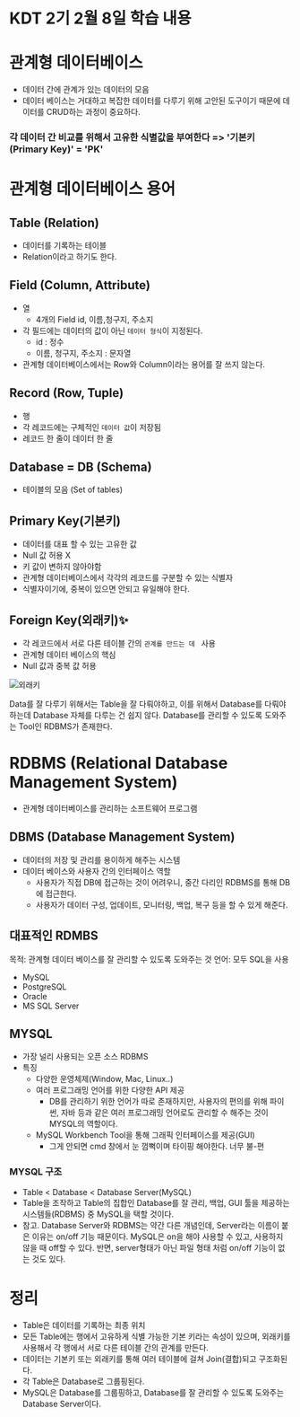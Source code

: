 # KDT 2기 2월 8일 학습 내용

# 관계형 데이터베이스
- 데이터 간에 관계가 있는 데이터의 모음
- 데이터 베이스는 거대하고 복잡한 데이터를 다루기 위해 고안된 도구이기 때문에 데이터를 CRUD하는 과정이 중요하다.

### 각 데이터 간 비교를 위해서 고유한 식별값을 부여한다 => '기본키(Primary Key)' = 'PK'

# 관계형 데이터베이스 용어

## Table (Relation)
- 데이터를 기록하는 테이블
- Relation이라고 하기도 한다.

## Field (Column, Attribute)
- 열
  - 4개의 Field
    id, 이름,청구지, 주소지
- 각 필드에는 데이터의 값이 아닌 `데이터 형식`이 지정된다.
  - id : 정수
  - 이름, 청구지, 주소지 : 문자열
- 관계형 데이터베이스에서는 Row와 Column이라는 용어를 잘 쓰지 않는다.

## Record (Row, Tuple)
- 행
- 각 레코드에는 구체적인 `데이터 값`이 저장됨
- 레코드 한 줄이 데이터 한 줄

## Database = DB (Schema)
- 테이블의 모음 (Set of tables)

## Primary Key(기본키)
- 데이터를 대표 할 수 있는 고유한 값
- Null 값 허용 X
- 키 값이 변하지 않아야함
- 관계형 데이터베이스에서 각각의 레코드를 구분할 수 있는 식별자
- 식별자이기에, 중복이 있으면 안되고 유일해야 한다.

## Foreign Key(외래키)✨
- 각 레코드에서 서로 다른 테이블 간의 `관계를 만드는 데 ` 사용
- 관계형 데이터 베이스의 핵심
- Null 값과 중복 값 허용

![외래키](https://github.com/gata96/TIL/assets/121420427/3011122c-2992-407d-9bc9-7a5fcee2ef5c)


Data를 잘 다루기 위해서는 Table을 잘 다뤄야하고, 이를 위해서 Database를 다뤄야하는데 Database 자체를 다루는 건 쉽지 않다. Database를 관리할 수 있도록 도와주는 Tool인 RDBMS가 존재한다.

# RDBMS (Relational Database Management System)
- 관계형 데이터베이스를 관리하는 소프트웨어 프로그램

## DBMS (Database Management System)
- 데이터의 저장 및 관리를 용이하게 해주는 시스템
- 데이터 베이스와 사용자 간의 인터페이스 역할
    - 사용자가 직접 DB에 접근하는 것이 어려우니, 중간 다리인 RDBMS를 통해 DB에 접근한다.
    - 사용자가 데이터 구성, 업데이트, 모니터링, 백업, 복구 등을 할 수 있게 해준다.

## 대표적인 RDMBS 
목적: 관계형 데이터 베이스를 잘 관리할 수 있도록 도와주는 것
언어: 모두 SQL을 사용
- MySQL
- PostgreSQL
- Oracle
- MS SQL Server

## MYSQL
- 가장 널리 사용되는 오픈 소스 RDBMS
- 특징
    - 다양한 운영체제(Window, Mac, Linux..)
    - 여러 프로그래밍 언어를 위한 다양한 API 제공
        - DB를 관리하기 위한 언어가 따로 존재하지만, 사용자의 편의를 위해 파이썬, 자바 등과 같은 여러 프로그래밍 언어로도 관리할 수 해주는 것이 MYSQL의 역할이다.
    - MySQL Workbench Tool을 통해 그래픽 인터페이스를 제공(GUI)
        - 그게 안되면 cmd 창에서 눈 껌뻑이며 타이핑 해야한다. 너무 불-편

### MYSQL 구조
- Table < Database < Database Server(MySQL)
- Table을 조작하고 Table의 집합인 Database를 잘 관리, 백업, GUI 툴을 제공하는 시스템들(RDBMS) 중 MySQL을 택할 것이다.
- 참고. Database Server와 RDBMS는 약간 다른 개념인데, Server라는 이름이 붙은 이유는 on/off 기능 때문이다. MySQL은 on을 해야 사용할 수 있고, 사용하지 않을 때 off할 수 있다. 반면, server형태가 아닌 파일 형태 처럼 on/off 기능이 없는 것도 있다.


# 정리
- Table은 데이터를 기록하는 최종 위치
- 모든 Table에는 행에서 고유하게 식별 가능한 기본 키라는 속성이 있으며, 외래키를 사용해서 각 행에서 서로 다른 테이블 간의 관계를 만든다.
- 데이터는 기본키 또는 외래키를 통해 여러 테이블에 걸쳐 Join(결합)되고 구조화된다.
- 각 Table은 Database로 그룹핑된다.
- MySQL은 Database를 그룹핑하고, Database를 잘 관리할 수 있도록 도와주는 Database Server이다.
